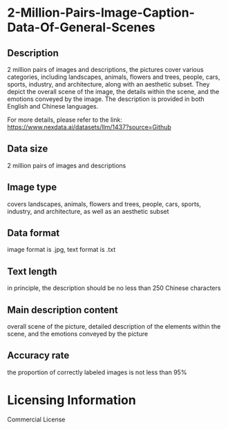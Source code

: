 # 2-Million-Pairs-Image-Caption-Data-Of-General-Scenes

## Description
2 million pairs of images and descriptions, the pictures cover various categories, including landscapes, animals, flowers and trees, people, cars, sports, industry, and architecture, along with an aesthetic subset. They depict the overall scene of the image, the details within the scene, and the emotions conveyed by the image. The description is provided in both English and Chinese languages.

For more details, please refer to the link: https://www.nexdata.ai/datasets/llm/1437?source=Github


## Data size
2 million pairs of images and descriptions
## Image type
covers landscapes, animals, flowers and trees, people, cars, sports, industry, and architecture, as well as an aesthetic subset
## Data format
image format is .jpg, text format is .txt
## Text length
in principle, the description should be no less than 250 Chinese characters
## Main description content
overall scene of the picture, detailed description of the elements within the scene, and the emotions conveyed by the picture
## Accuracy rate
the proportion of correctly labeled images is not less than 95%

# Licensing Information
Commercial License
